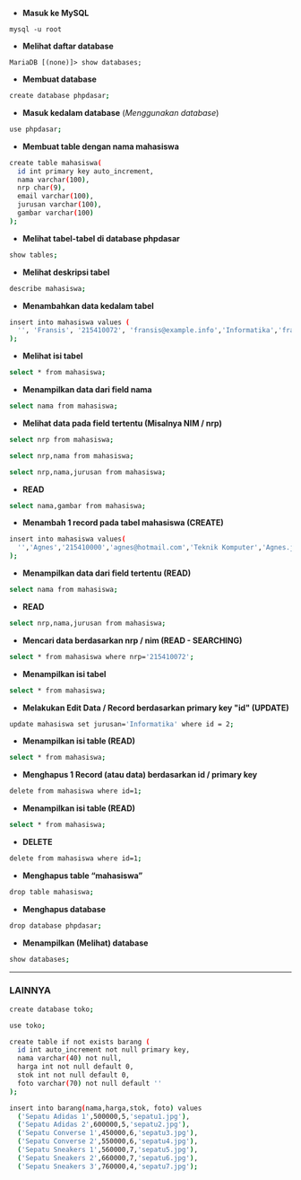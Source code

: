 - **Masuk ke MySQL**
```
mysql -u root
``` 

- **Melihat daftar database**
```
MariaDB [(none)]> show databases;
```
- **Membuat database**
```bash
create database phpdasar;
```  
- **Masuk kedalam database** (*Menggunakan database*)
```bash
use phpdasar;
```
- **Membuat table dengan nama mahasiswa**
```bash  
create table mahasiswa(
  id int primary key auto_increment,
  nama varchar(100),
  nrp char(9),
  email varchar(100),
  jurusan varchar(100),
  gambar varchar(100)
);
```

- **Melihat tabel-tabel di database phpdasar**
```bash
show tables;
```

- **Melihat deskripsi tabel**
```bash
describe mahasiswa;
```

- **Menambahkan data kedalam tabel**
```bash
insert into mahasiswa values (
  '', 'Fransis', '215410072', 'fransis@example.info','Informatika','frans.jpg'
);
``` 

- **Melihat isi tabel**
```bash
select * from mahasiswa;
```

- **Menampilkan data dari field nama**
```bash
select nama from mahasiswa;
```

- **Melihat data pada field tertentu (Misalnya NIM / nrp)**
```bash
select nrp from mahasiswa;
```

```bash
select nrp,nama from mahasiswa;
```

```bash
select nrp,nama,jurusan from mahasiswa;
```
- **READ**
```bash
select nama,gambar from mahasiswa;
```

- **Menambah 1 record pada tabel mahasiswa (CREATE)**
```bash
insert into mahasiswa values(
  '','Agnes','215410000','agnes@hotmail.com','Teknik Komputer','Agnes.jpg'
);
```

- **Menampilkan data dari field tertentu  (READ)**
```bash
select nama from mahasiswa;
```
- **READ**
```bash
select nrp,nama,jurusan from mahasiswa;
```

- **Mencari data berdasarkan nrp / nim (READ - SEARCHING)**
```bash
select * from mahasiswa where nrp='215410072';
```

- **Menampilkan isi tabel**
```bash
select * from mahasiswa;
```

- **Melakukan Edit Data / Record berdasarkan primary key "id" (UPDATE)**
```bash
update mahasiswa set jurusan='Informatika' where id = 2;
```

- **Menampilkan isi table (READ)**
```bash
select * from mahasiswa;
```

- **Menghapus 1 Record (atau data) berdasarkan id / primary key**
```bash
delete from mahasiswa where id=1;
```

- **Menampilkan isi table (READ)**
```bash
select * from mahasiswa;
```
- **DELETE**
```bash
delete from mahasiswa where id=1;
```

- **Menghapus table “mahasiswa”**
```bash
drop table mahasiswa;
``` 

- **Menghapus database**
```bash
drop database phpdasar;
```

- **Menampilkan (Melihat) database**
```bash
show databases;
```

---
### LAINNYA

```bash
create database toko;
```
```bash
use toko;
```
```bash
create table if not exists barang (
  id int auto_increment not null primary key,
  nama varchar(40) not null,
  harga int not null default 0,
  stok int not null default 0,
  foto varchar(70) not null default ''
);
```
```bash
insert into barang(nama,harga,stok, foto) values
  ('Sepatu Adidas 1',500000,5,'sepatu1.jpg'),
  ('Sepatu Adidas 2',600000,5,'sepatu2.jpg'),
  ('Sepatu Converse 1',450000,6,'sepatu3.jpg'),
  ('Sepatu Converse 2',550000,6,'sepatu4.jpg'),
  ('Sepatu Sneakers 1',560000,7,'sepatu5.jpg'),
  ('Sepatu Sneakers 2',660000,7,'sepatu6.jpg'),
  ('Sepatu Sneakers 3',760000,4,'sepatu7.jpg');
```
